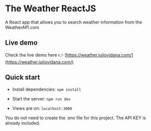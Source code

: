 # The Weather ReactJS
A React app that allows you to search weather information from the WeatherAPI.com

## Live demo

Check the live demo here 👉️ [https://weather.juliovidana.com/](https://weather.juliovidana.com/)

## Quick start
- Install dependencies: `npm install`

- Start the server: `npm run dev` 

- Views are on: `localhost:3000`

You do not need to create the .env file for this project. The API KEY is already included.
